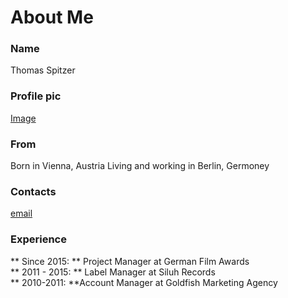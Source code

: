 # About Me

### Name
Thomas Spitzer

### Profile pic
[Image](https://www.deutsche-filmakademie.de/app/uploads/dynamic/sites/3/2018/08/Thomas_Spitzer-team-liedel-3zu4-570x760-c-default.jpg)

### From
Born in Vienna, Austria
Living and working in Berlin, Germoney

### Contacts
[email](mailto:thomas.spitzer@gmx.at)

### Experience
** Since 2015: ** Project Manager at German Film Awards \
** 2011 - 2015: ** Label Manager at Siluh Records \
** 2010-2011: **Account Manager at Goldfish Marketing Agency


